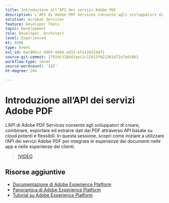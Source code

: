 ```yaml
---
title: Introduzione all’API dei servizi Adobe PDF
description: L’API di Adobe PDF Services consente agli sviluppatori di creare, combinare, esportare ed estrarre dati dai PDF attraverso API basate su cloud potenti e flessibili. In questa sessione, scopri come iniziare a utilizzare l’API dei servizi Adobe PDF per integrare le esperienze dei documenti nelle app e nelle esperienze dei clienti.
solution: Acrobat Services
feature: Developer Tools
topic: Development
role: Developer, Architect
level: Experienced
kt: 9206
type: Event
exl-id: 6ac905cc-dd03-4d44-ad31-efe12651b4f1
source-git-commit: 1792dc318643aec2c12613f621361d72a7a918b1
workflow-type: tm+mt
source-wordcount: '132'
ht-degree: 24%

---
```


# Introduzione all’API dei servizi Adobe PDF

L’API di Adobe PDF Services consente agli sviluppatori di creare, combinare, esportare ed estrarre dati dai PDF attraverso API basate su cloud potenti e flessibili. In questa sessione, scopri come iniziare a utilizzare l’API dei servizi Adobe PDF per integrare le esperienze dei documenti nelle app e nelle esperienze dei clienti.


>[!VIDEO](https://video.tv.adobe.com/v/337601/?quality=12&learn=on&hidetitle=true)

## Risorse aggiuntive

- [Documentazione di Adobe Experience Platform](https://experienceleague.adobe.com/docs/experience-platform.html?lang=it)
- [Panoramica di Adobe Experience Platform](https://experienceleague.adobe.com/docs/experience-platform/landing/home.html?lang=it)
- [Tutorial su Adobe Experience Platform](https://experienceleague.adobe.com/docs/platform-learn/tutorials/overview.html?lang=it)

